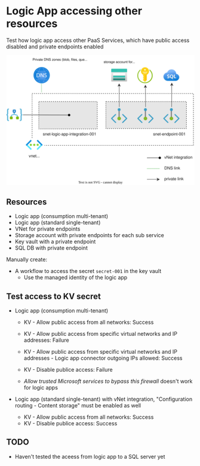 # Logic App accessing other resources

Test how logic app access other PaaS Services, which have public access disabled and private endpoints enabled

![Diagram](./logic-app-vnet-integration.drawio.svg)

## Resources

- Logic app (consumption multi-tenant)
- Logic app (standard single-tenant)
- VNet for private endpoints
- Storage account with private endpoints for each sub service
- Key vault with a private endpoint
- SQL DB with private endpoint

Manually create:

- A workflow to access the secret `secret-001` in the key vault
  - Use the managed identity of the logic app


## Test access to KV secret

- Logic app (consumption multi-tenant)
  - KV - Allow public access from all networks: Success
  - KV - Allow public access from specific virtual networks and IP addresses: Failure
  - KV - Allow public access from specific virtual networks and IP addresses - Logic app connector outgoing IPs allowed: Success
  - KV - Disable publice access: Failure

  - *Allow trusted Microsoft services to bypass this firewall* doesn't work for logic apps

- Logic app (standard single-tenant) with vNet integration, "Configuration routing - Content storage" must be enabled as well
  - KV - Allow public access from all networks: Success
  - KV - Disable publice access: Success


## TODO

- Haven't tested the aceess from logic app to a SQL server yet